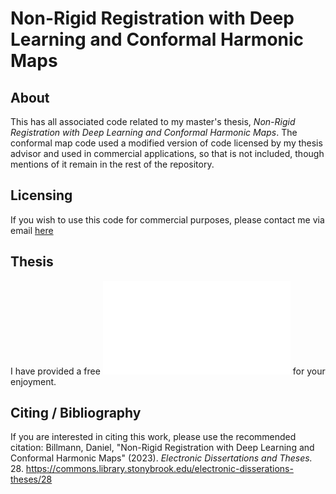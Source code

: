 # Non-Rigid Registration with Deep Learning and Conformal Harmonic Maps

## About
This has all associated code related to my master's thesis, _Non-Rigid Registration with Deep Learning and Conformal Harmonic Maps_. The conformal map code used a modified version of code licensed by my thesis advisor and used in commercial applications, so that is not included, though mentions of it remain in the rest of the repository.

## Licensing
If you wish to use this code for commercial purposes, please contact me via email [here](mailto:billmannd@gmail.com)

## Thesis
I have provided a free ![copy of my thesis](Non_Rigid_Registration_with_Deep_Learning_and_Conformal_Harmonic_Maps.pdf) for your enjoyment.

## Citing / Bibliography
If you are interested in citing this work, please use the recommended citation:
Billmann, Daniel, "Non-Rigid Registration with Deep Learning and Conformal Harmonic Maps" 
(2023). _Electronic Dissertations and Theses._ 28.
https://commons.library.stonybrook.edu/electronic-disserations-theses/28
